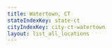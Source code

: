 ```yaml
---
title: Watertown, CT
stateIndexKey: state-ct
cityIndexKey: city-ct-watertown
layout: list_all_locations
---
```

